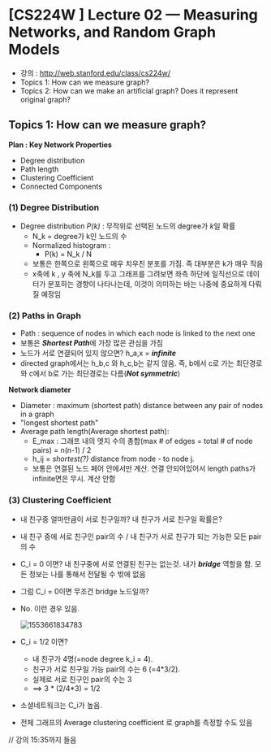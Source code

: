 

# [CS224W ] Lecture 02 — Measuring Networks, and Random Graph Models

- 강의 : http://web.stanford.edu/class/cs224w/
- Topics 1: How can we measure graph? 
- Topics 2: How can we make an artificial graph? Does it represent original graph? 



## Topics 1: How can we measure graph? 

**Plan : Key Network Properties**

- Degree distribution
- Path length
- Clustering Coefficient
- Connected Components



### (1) Degree Distribution

- Degree distribution *P(k)* : 무작위로 선택된 노드의 degree가 *k*일 확률
  - N_k = degree가 k인 노드의 수
  - Normalized histogram : 
    - P(k) = N_k / N
  - 보통은 한쪽으로 왼쪽으로 매우 치우친 분포를 가짐. 즉 대부분은 k가 매우 작음
  - x축에 k , y 축에 N_k를 두고 그래프를 그려보면 좌측 하단에 일직선으로 데이터가 분포하는 경향이 나타나는데, 이것이 의미하는 바는 나중에 중요하게 다뤄질 예정임

  

### (2)  Paths in Graph

- Path : sequence of nodes in which each node is linked to the next one
- 보통은 ***Shortest Path***에 가장 많은 관심을 가짐
- 노드가 서로 연결되어 있지 않으면? h_a,x = ***infinite***
- directed graph에서는 h_b,c 와 h_c,b는 같지 않음. 즉, b에서 c로 가는 최단경로와 c에서 b로 가는 최단경로는 다름(***Not symmetric***)

**Network diameter**

-  Diameter : maximum (shortest path) distance between any pair of nodes in a graph
- "longest shortest path"
- Average path length(Average shortest path): 
  - E_max : 그래프 내의 엣지 수의 총합(max # of edges = total # of node pairs) = n(n-1) / 2
  - h_ij = *shortest(?)* distance from node - to node j.  
  - 보통은 연결된 노드 페어 안에서만 계산. 연결 안되어있어서 length paths가 infinite면은 무시. 계산 안함



### (3)  Clustering Coefficient

- 내 친구중 얼마만큼이 서로 친구일까? 내 친구가 서로 친구일 확률은?

- 내 친구 중에 서로 친구인 pair의 수 / 내 친구가 서로 친구가 되는 가능한 모든 pair의 수

-  C_i = 0 이면? 내 친구중에 서로 연결된 친구는 없는것. 내가 ***bridge*** 역할을 함. 모든 정보는 나를 통해서 전달될 수 밖에 없음 

  - 그럼 C_i = 0이면 무조건 bridge 노드일까? 

  - No. 이런 경우 있음. 

     ![1553661834783](C:\Users\nrchu\AppData\Roaming\Typora\typora-user-images\1553661834783.png)

    

    

- C_i = 1/2 이면? 

  - 내 친구가 4명(=node degree k_i = 4). 
  - 친구가 서로 친구일 가능  pair의 수는 6 (=4*3/2).
  - 실제로 서로 친구인 pair의 수는 3
  - ==> 3 * (2/4*3) = 1/2

- 소셜네트워크는 C_i가 높음. 
- 전체 그래프의 Average clustering coefficient 로 graph를 측정할 수도 있음



// 강의 15:35까지 들음









